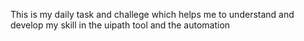 This is my daily task and challege which helps me to understand and develop my skill in the uipath tool and the automation
